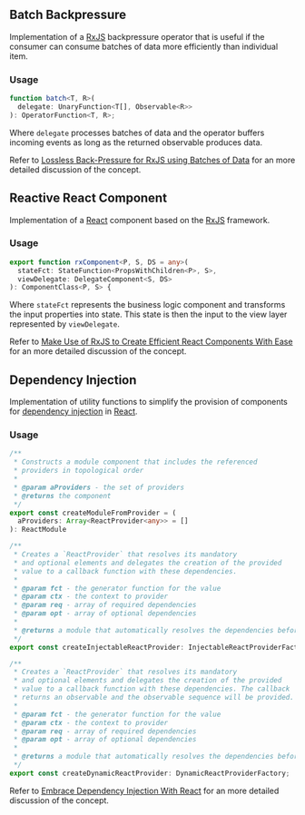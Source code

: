 ## Batch Backpressure

Implementation of a [RxJS](https://rxjs-dev.firebaseapp.com/api) backpressure operator that is useful if the consumer can consume batches of data more efficiently than individual item.

### Usage

```typescript
function batch<T, R>(
  delegate: UnaryFunction<T[], Observable<R>>
): OperatorFunction<T, R>;
```

Where `delegate` processes batches of data and the operator buffers incoming events as long as the returned observable produces data.

Refer to [Lossless Back-Pressure for RxJS using Batches of Data](https://medium.com/javascript-in-plain-english/lossless-back-pressure-for-rxjs-using-batches-of-data-534752fda666) for an more detailed discussion of the concept.

## Reactive React Component

Implementation of a [React](https://reactjs.org/docs/react-component.html) component based on the [RxJS](https://rxjs-dev.firebaseapp.com/api) framework.

### Usage

```typescript
export function rxComponent<P, S, DS = any>(
  stateFct: StateFunction<PropsWithChildren<P>, S>,
  viewDelegate: DelegateComponent<S, DS>
): ComponentClass<P, S> {
```

Where `stateFct` represents the business logic component and transforms the input properties into state. This state is then the input to the view layer represented by `viewDelegate`.

Refer to [Make Use of RxJS to Create Efficient React Components With Ease](https://medium.com/better-programming/make-use-of-rxjs-to-create-efficient-react-components-with-ease-def018644e23) for an more detailed discussion of the concept.

## Dependency Injection

Implementation of utility functions to simplify the provision of components for [dependency injection](https://reactjs.org/docs/context.html) in [React](https://reactjs.org/docs/getting-started.html).

### Usage

```typescript
/**
 * Constructs a module component that includes the referenced
 * providers in topological order
 *
 * @param aProviders - the set of providers
 * @returns the component
 */
export const createModuleFromProvider = (
  aProviders: Array<ReactProvider<any>> = []
): ReactModule

/**
 * Creates a `ReactProvider` that resolves its mandatory
 * and optional elements and delegates the creation of the provided
 * value to a callback function with these dependencies.
 *
 * @param fct - the generator function for the value
 * @param ctx - the context to provider
 * @param req - array of required dependencies
 * @param opt - array of optional dependencies
 *
 * @returns a module that automatically resolves the dependencies before calling the function
 */
export const createInjectableReactProvider: InjectableReactProviderFactory

/**
 * Creates a `ReactProvider` that resolves its mandatory
 * and optional elements and delegates the creation of the provided
 * value to a callback function with these dependencies. The callback
 * returns an observable and the observable sequence will be provided.
 *
 * @param fct - the generator function for the value
 * @param ctx - the context to provider
 * @param req - array of required dependencies
 * @param opt - array of optional dependencies
 *
 * @returns a module that automatically resolves the dependencies before calling the function
 */
export const createDynamicReactProvider: DynamicReactProviderFactory;
```

Refer to [Embrace Dependency Injection With React](https://medium.com/better-programming/embrace-dependency-injection-for-react-e45ea58ca4f2) for an more detailed discussion of the concept.
